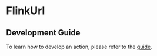 # FlinkUrl

## Development Guide
To learn how to develop an action, please refer to the [guide](../README.md#develop-guide).
